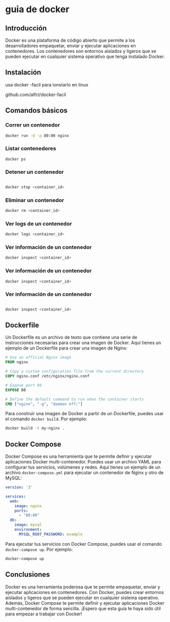 # guia de docker 

## Introducción

Docker es una plataforma de código abierto que permite a los desarrolladores empaquetar, enviar y ejecutar aplicaciones en contenedores. Los contenedores son entornos aislados y ligeros que se pueden ejecutar en cualquier sistema operativo que tenga instalado Docker.


## Instalación
usa docker -facil  para ionstarlo en linux

github.com/alfcl/docker-facil

## Comandos básicos

### Correr un contenedor
```bash
docker run -d -p 80:80 nginx
```

### Listar contenedores
```bash
docker ps
```

### Detener un contenedor
```bash

docker stop <container_id>
```

### Eliminar un contenedor
```bash
docker rm <container_id>
```

### Ver logs de un contenedor
```bash
docker logs <container_id>
```

### Ver información de un contenedor
```bash
docker inspect <container_id>
```

### Ver información de un contenedor
```bash
docker inspect <container_id>
```

### Ver información de un contenedor
```bash

docker inspect <container_id>
```


## Dockerfile

Un Dockerfile es un archivo de texto que contiene una serie de instrucciones necesarias para crear una imagen de Docker. Aquí tienes un ejemplo de un Dockerfile para crear una imagen de Nginx:

```Dockerfile
# Use an official Nginx image
FROM nginx

# Copy a custom configuration file from the current directory
COPY nginx.conf /etc/nginx/nginx.conf

# Expose port 80
EXPOSE 80

# Define the default command to run when the container starts
CMD ["nginx", "-g", "daemon off;"]
```

Para construir una imagen de Docker a partir de un Dockerfile, puedes usar el comando `docker build`. Por ejemplo:

```bash
docker build -t my-nginx .
```

## Docker Compose

Docker Compose es una herramienta que te permite definir y ejecutar aplicaciones Docker multi-contenedor. Puedes usar un archivo YAML para configurar tus servicios, volúmenes y redes. Aquí tienes un ejemplo de un archivo `docker-compose.yml` para ejecutar un contenedor de Nginx y otro de MySQL:

```yaml
version: '3'

services:
  web:
    image: nginx
    ports:
      - "80:80"
  db:
    image: mysql
    environment:
      MYSQL_ROOT_PASSWORD: example
```

Para ejecutar tus servicios con Docker Compose, puedes usar el comando `docker-compose up`. Por ejemplo:

```bash
docker-compose up
```

## Conclusiones

Docker es una herramienta poderosa que te permite empaquetar, enviar y ejecutar aplicaciones en contenedores. Con Docker, puedes crear entornos aislados y ligeros que se pueden ejecutar en cualquier sistema operativo. Además, Docker Compose te permite definir y ejecutar aplicaciones Docker multi-contenedor de forma sencilla. ¡Espero que esta guía te haya sido útil para empezar a trabajar con Docker!


